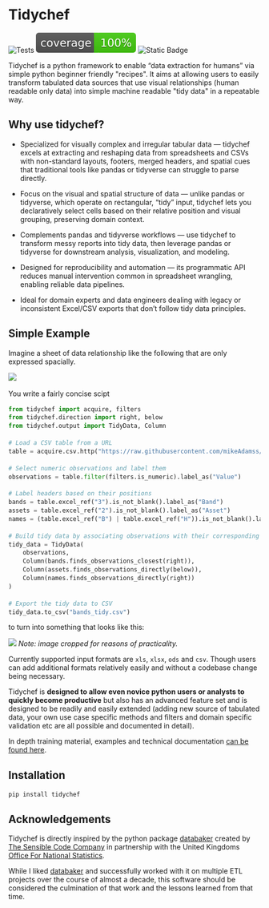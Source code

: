 # Tidychef

![Tests](https://github.com/mikeAdamss/tidychef/actions/workflows/tests.yml/badge.svg)
![100% Test Coverage](./jupyterbook/images/coverage-100.svg)
![Static Badge](https://img.shields.io/badge/python-3.9%20%7C%203.10%20%7C%203.11%20%7C%203.12-blue)

Tidychef is a python framework to enable “data extraction for humans” via simple python beginner friendly "recipes". It aims at allowing users to easily transform tabulated data sources that use visual relationships (human readable only data) into simple machine readable "tidy data" in a repeatable way.

## Why use tidychef?

- Specialized for visually complex and irregular tabular data — tidychef excels at extracting and reshaping data from spreadsheets and CSVs with non-standard layouts, footers, merged headers, and spatial cues that traditional tools like pandas or tidyverse can struggle to parse directly.

- Focus on the visual and spatial structure of data — unlike pandas or tidyverse, which operate on rectangular, “tidy” input, tidychef lets you declaratively select cells based on their relative position and visual grouping, preserving domain context.

- Complements pandas and tidyverse workflows — use tidychef to transform messy reports into tidy data, then leverage pandas or tidyverse for downstream analysis, visualization, and modeling.

- Designed for reproducibility and automation — its programmatic API reduces manual intervention common in spreadsheet wrangling, enabling reliable data pipelines.

- Ideal for domain experts and data engineers dealing with legacy or inconsistent Excel/CSV exports that don’t follow tidy data principles.


## Simple Example

Imagine a sheet of data relationship like the following that are only expressed spacially.

![](https://mikeadamss.github.io/tidychef/_images/bands-before.png)

You write a fairly concise scipt

```python
from tidychef import acquire, filters
from tidychef.direction import right, below
from tidychef.output import TidyData, Column

# Load a CSV table from a URL
table = acquire.csv.http("https://raw.githubusercontent.com/mikeAdamss/tidychef/main/tests/fixtures/csv/bands-wide.csv")

# Select numeric observations and label them
observations = table.filter(filters.is_numeric).label_as("Value")

# Label headers based on their positions
bands = table.excel_ref("3").is_not_blank().label_as("Band")
assets = table.excel_ref("2").is_not_blank().label_as("Asset")
names = (table.excel_ref("B") | table.excel_ref("H")).is_not_blank().label_as("Name")

# Build tidy data by associating observations with their corresponding headers
tidy_data = TidyData(
    observations,
    Column(bands.finds_observations_closest(right)),
    Column(assets.finds_observations_directly(below)),
    Column(names.finds_observations_directly(right))
)

# Export the tidy data to CSV
tidy_data.to_csv("bands_tidy.csv")

```

to turn into something that looks like this:

![](https://mikeadamss.github.io/tidychef/_images/bands-after.png)
_Note: image cropped for reasons of practicality._

Currently supported input formats are `xls`, `xlsx`, `ods` and `csv`. Though users can add additional formats relatively easily and without a codebase change being necessary.

Tidychef is **designed to allow even novice python users or analysts to quickly become productive** but also has an advanced feature set and is designed to be readily and easily extended (adding new source of tabulated data, your own use case specific methods and filters and domain specific validation etc are all possible and documented in detail).

In depth training material, examples and technical documentation [can be found here](https://mikeadamss.github.io/tidychef/intro.html#).

## Installation

```
pip install tidychef
```

## Acknowledgements

Tidychef is directly inspired by the python package [databaker](https://github.com/sensiblecodeio/databaker) created by [The Sensible Code Company](https://sensiblecode.io/) in partnership with the United Kingdoms [Office For National Statistics](https://www.ons.gov.uk/).

While I liked [databaker](https://github.com/sensiblecodeio/databaker) and successfully worked with it on multiple ETL projects over the course of almost a decade, this software should be considered the culmination of that work and the lessons learned from that time.